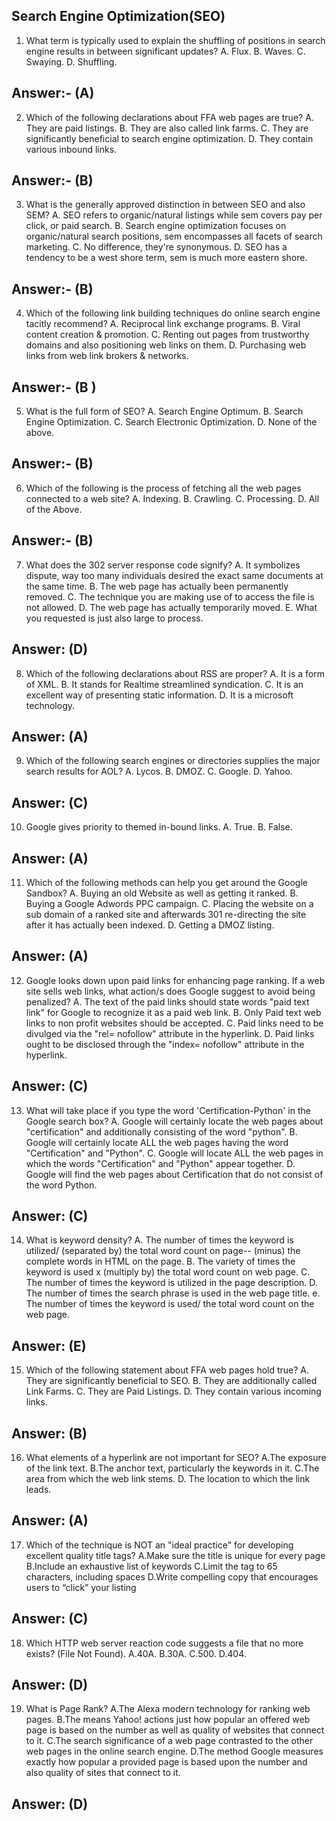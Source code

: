 Search Engine Optimization(SEO)
-------------------------------

1. What term is typically used to explain the shuffling of positions in search engine results in between significant updates?
A. Flux.
B. Waves.
C. Swaying.
D. Shuffling.


Answer:- (A)
------------


2. Which of the following declarations about FFA web pages are true?
A. They are paid listings.
B. They are also called link farms.
C. They are significantly beneficial to search engine optimization.
D. They contain various inbound links.


Answer:- (B)
-------------

3. What is the generally approved distinction in between SEO and also SEM?
A. SEO refers to organic/natural listings while sem covers pay per click, or paid search.
B. Search engine optimization focuses on organic/natural search positions, sem encompasses all facets of search marketing.
C. No difference, they're synonymous.
D. SEO has a tendency to be a west shore term, sem is much more eastern shore.


Answer:- (B)
-------------


4. Which of the following link building techniques do online search engine tacitly recommend?
A. Reciprocal link exchange programs.
B. Viral content creation & promotion.
C. Renting out pages from trustworthy domains and also positioning web links on them.
D. Purchasing web links from web link brokers & networks.

Answer:- (B )
-------------


5. What is the full form of SEO?
A. Search Engine Optimum.
B. Search Engine Optimization.
C. Search Electronic Optimization.
D. None of the above.

Answer:- (B)
-------------


6. Which of the following is the process of fetching all the web pages connected to a web site?
A. Indexing.
B. Crawling.
C. Processing.
D. All of the Above.

Answer:- (B)
-------------




7. What does the 302 server response code signify?
A. It symbolizes dispute, way too many individuals desired the exact same documents at the same time.
B. The web page has actually been permanently removed.
C. The technique you are making use of to access the file is not allowed.
D. The web page has actually temporarily moved.
E. What you requested is just also large to process.

Answer: (D)
-------------



8. Which of the following declarations about RSS are proper?
A. It is a form of XML.
B. It stands for Realtime streamlined syndication.
C. It is an excellent way of presenting static information.
D. It is a microsoft technology.

Answer: (A)
-------------



9. Which of the following search engines or directories supplies the major search results for AOL?
A. Lycos.
B. DMOZ.
C. Google.
D. Yahoo.

Answer: (C)
-------------



10. Google gives priority to themed in-bound links.
A. True.
B. False.

Answer: (A)
-------------


11. Which of the following methods can help you get around the Google Sandbox?
A. Buying an old Website as well as getting it ranked.
B. Buying a Google Adwords PPC campaign.
C. Placing the website on a sub domain of a ranked site and afterwards 301 re-directing the site after it has actually been indexed.
D. Getting a DMOZ listing.

Answer: (A)
-------------



12. Google looks down upon paid links for enhancing page ranking. If a web site sells web links, what action/s does Google suggest to avoid being penalized?
A. The text of the paid links should state words "paid text link" for Google to recognize it as a paid web link.
B. Only Paid text web links to non profit websites should be accepted.
C. Paid links need to be divulged via the "rel= nofollow" attribute in the hyperlink.
D. Paid links ought to be disclosed through the "index= nofollow" attribute in the hyperlink.

Answer: (C)
-------------


13. What will take place if you type the word 'Certification-Python' in the Google search box?
A. Google will certainly locate the web pages about "certification" and additionally consisting of the word "python".
B. Google will certainly locate ALL the web pages having the word "Certification" and "Python".
C. Google will locate ALL the web pages in which the words "Certification" and "Python" appear together.
D. Google will find the web pages about Certification that do not consist of the word Python.

Answer: (C)
-------------



14. What is keyword density?
A. The number of times the keyword is utilized/ (separated by) the total word count on page-- (minus) the complete words in HTML on the page.
B. The variety of times the keyword is used x (multiply by) the total word count on web page.
C. The number of times the keyword is utilized in the page description.
D. The number of times the search phrase is used in the web page title.
e. The number of times the keyword is used/ the total word count on the web page.


Answer: (E)
-------------


15. Which of the following statement about FFA web pages hold true?
A. They are significantly beneficial to SEO.
B. They are additionally called Link Farms.
C. They are Paid Listings.
D. They contain various incoming links.


Answer: (B)
-------------


16. What elements of a hyperlink are not important for SEO?
A.The exposure of the link text.
B.The anchor text, particularly the keywords in it.
C.The area from which the web link stems.
D. The location to which the link leads.

Answer: (A)
-------------



17. Which of the technique is NOT an "ideal practice" for developing excellent quality title tags?
A.Make sure the title is unique for every page
B.Include an exhaustive list of keywords
C.Limit the tag to 65 characters, including spaces
D.Write compelling copy that encourages users to “click” your listing

Answer: (C)
-------------


18. Which HTTP web server reaction code suggests a file that no more exists? (File Not Found).
A.40A.
B.30A.
C.500.
D.404.


Answer: (D)
-------------


19. What is Page Rank?
A.The Alexa modern technology for ranking web pages.
B.The means Yahoo! actions just how popular an offered web page is based on the number as well as quality of websites that connect to it.
C.The search significance of a web page contrasted to the other web pages in the online search engine.
D.The method Google measures exactly how popular a provided page is based upon the number and also quality of sites that connect to it.


Answer: (D)
-------------
